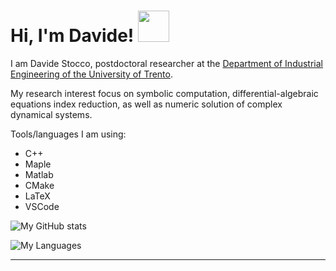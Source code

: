 <h1> Hi, I'm Davide! <img src="https://media.giphy.com/media/WUlplcMpOCEmTGBtBW/giphy.gif" width="50"> </h1>

I am Davide Stocco, postdoctoral researcher at the [Department of Industrial Engineering of the University of Trento](https://dii.unitn.it).

My research interest focus on  symbolic computation, differential-algebraic equations index reduction, as well as numeric solution of complex dynamical systems.

Tools/languages I am using:

- C++
- Maple
- Matlab
- CMake
- LaTeX
- VSCode

![My GitHub stats](https://github-readme-stats.vercel.app/api?username=StoccoDavide)

![My Languages](https://github-readme-stats.vercel.app/api/top-langs?username=StoccoDavide)

---
